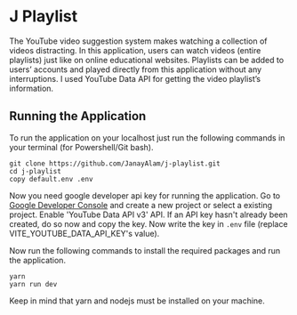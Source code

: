 # J Playlist

The YouTube video suggestion system makes watching a collection of videos distracting. In this application, users can watch videos (entire playlists) just like on online educational websites. Playlists can be added to users’ accounts and played directly from this application without any interruptions. I used YouTube Data API for getting the video playlist’s information.

## Running the Application

To run the application on your localhost just run the following commands in your terminal (for Powershell/Git bash).

```
git clone https://github.com/JanayAlam/j-playlist.git
cd j-playlist
copy default.env .env
```

Now you need google developer api key for running the application. Go to [Google Developer Console](https://console.cloud.google.com) and create a new project or select a existing project. Enable 'YouTube Data API v3' API. If an API key hasn't already been created, do so now and copy the key. Now write the key in `.env` file (replace VITE_YOUTUBE_DATA_API_KEY's value).

Now run the following commands to install the required packages and run the application.

```
yarn
yarn run dev
```

Keep in mind that yarn and nodejs must be installed on your machine.
